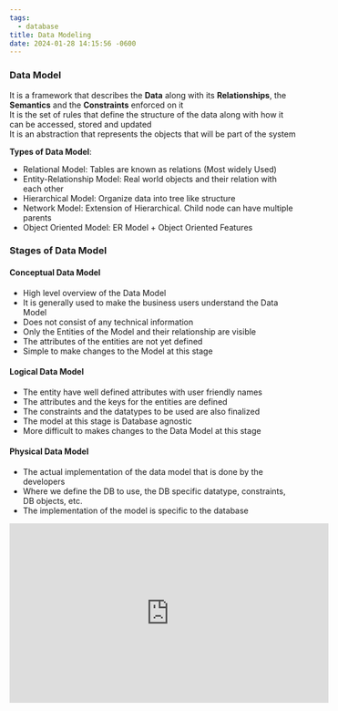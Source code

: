```yaml
---
tags:
  - database
title: Data Modeling
date: 2024-01-28 14:15:56 -0600
---
```


### Data Model

It is a framework that describes the **Data** along with its **Relationships**, the **Semantics** and the **Constraints** enforced on it  
It is the set of rules that define the structure of the data along with how it can be accessed, stored and updated  
It is an abstraction that represents the objects that will be part of the system

**Types of Data Model**:

* Relational Model: Tables are known as relations (Most widely Used)
* Entity-Relationship Model: Real world objects and their relation with each other
* Hierarchical Model: Organize data into tree like structure
* Network Model: Extension of Hierarchical. Child node can have multiple parents
* Object Oriented Model: ER Model + Object Oriented Features

### Stages of Data Model

#### Conceptual Data Model

* High level overview of the Data Model
* It is generally used to make the business users understand the Data Model
* Does not consist of any technical information
* Only the Entities of the Model and their relationship are visible
* The attributes of the entities are not yet defined
* Simple to make changes to the Model at this stage

#### Logical Data Model

* The entity have well defined attributes with user friendly names
* The attributes and the keys for the entities are defined
* The constraints and the datatypes to be used are also finalized
* The model at this stage is Database agnostic
* More difficult to makes changes to the Data Model at this stage

#### Physical Data Model

* The actual implementation of the data model that is done by the developers
* Where we define the DB to use, the DB specific datatype, constraints, DB objects, etc.
* The implementation of the model is specific to the database

<iframe width="560" height="315" src="https://www.youtube-nocookie.com/embed/cY7WZYhyC3o?si=lFko4JLolJCaUgDd" title="YouTube video player" frameborder="0" allow="accelerometer; autoplay; clipboard-write; encrypted-media; gyroscope; picture-in-picture; web-share" allowfullscreen></iframe>
